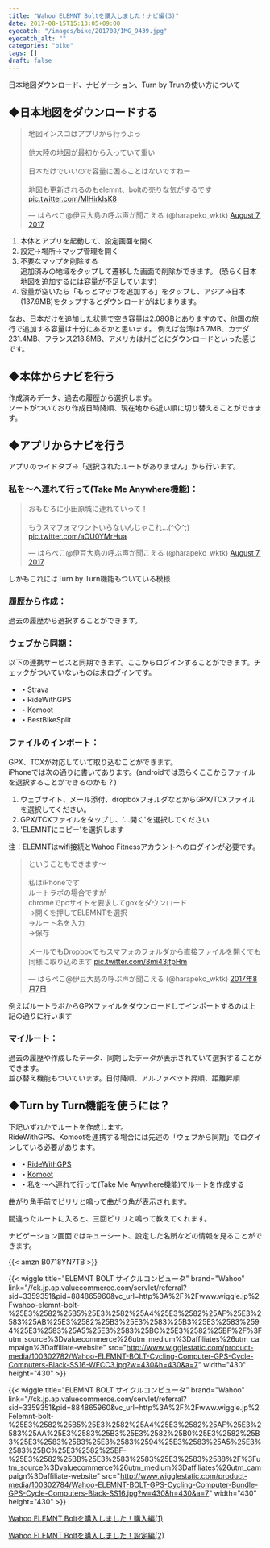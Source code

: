 ```yaml
---
title: "Wahoo ELEMNT Boltを購入しました！ナビ編(3)"
date: 2017-08-15T15:13:05+09:00
eyecatch: "/images/bike/201708/IMG_9439.jpg"
eyecatch_alt: ""
categories: "bike"
tags: []
draft: false
---
```


日本地図ダウンロード、ナビゲーション、Turn by Trunの使い方について

<h2>◆日本地図をダウンロードする</h2>
<blockquote class="twitter-tweet" data-partner="tweetdeck"><p lang="ja" dir="ltr">地図インスコはアプリから行うよっ<br /><br />他大陸の地図が最初から入っていて重い<br /><br />日本だけでいいので容量に困ることはないですねー<br /><br />地図も更新されるのもelemnt、boltの売りな気がするです <a href="https://t.co/MlHirkIsK8">pic.twitter.com/MlHirkIsK8</a></p>&mdash; はらぺこ@伊豆大島の呼ぶ声が聞こえる (@harapeko_wktk) <a href="https://twitter.com/harapeko_wktk/status/894552968040595456">August 7, 2017</a></blockquote>

<ol>
  <li>本体とアプリを起動して、設定画面を開く</li>
  <li>設定→場所→マップ管理を開く</li>
  <li>不要なマップを削除する<br />
追加済みの地域をタップして遷移した画面で削除ができます。
(恐らく日本地図を追加するには容量が不足しています)</li>
  <li>容量が空いたら「もっとマップを追加する」をタップし、アジア→日本(137.9MB)をタップするとダウンロードがはじまります。</li>
</ol>

なお、日本だけを追加した状態で空き容量は2.08GBとありますので、他国の旅行で追加する容量は十分にあるかと思います。
例えば台湾は6.7MB、カナダ231.4MB、フランス218.8MB、アメリカは州ごとにダウンロードといった感じです。

<h2>◆本体からナビを行う</h2>
<p>作成済みデータ、過去の履歴から選択します。<br />
ソートがついており作成日時降順、現在地から近い順に切り替えることができます。</p>

<h2>◆アプリからナビを行う</h2>
<p>アプリのライドタブ→「選択されたルートがありません」から行います。</p>

<h3>私を〜へ連れて行って(Take Me Anywhere機能)：</h3>
<blockquote class="twitter-tweet" data-partner="tweetdeck"><p lang="ja" dir="ltr">おもむろに小田原城に連れていって！<br /><br />もうスマフォマウントいらないんじゃこれ…(^◇^;) <a href="https://t.co/aOU0YMrHua">pic.twitter.com/aOU0YMrHua</a></p>&mdash; はらぺこ@伊豆大島の呼ぶ声が聞こえる (@harapeko_wktk) <a href="https://twitter.com/harapeko_wktk/status/894560653008031744">August 7, 2017</a></blockquote>

<p>しかもこれにはTurn by Turn機能もついている模様</p>

<h3>履歴から作成：</h3>
<p>過去の履歴から選択することができます。</p>

<h3>ウェブから同期：</h3>
<p>以下の連携サービスと同期できます。ここからログインすることができます。チェックがついていないものは未ログインです。</p>

<ul>
  <li>・Strava</li>
  <li>・RideWithGPS</li>
  <li>・Komoot</li>
  <li>・BestBikeSplit</li>
</ul>

<h3>ファイルのインポート：</h3>
<p>GPX、TCXが対応していて取り込むことができます。<br />
iPhoneでは次の通りに書いてあります。(androidでは恐らくここからファイルを選択することができるのかも？)</p>

<ol>
  <li>ウェブサイト、メール添付、dropboxフォルダなどからGPX/TCXファイルを選択してください。</li>
  <li>GPX/TCXファイルをタップし、'…開く'を選択してください</li>
  <li>'ELEMNTにコピー'を選択します</li>
</ol>

注：ELEMNTはwifi接続とWahoo Fitnessアカウントへのログインが必要です。

<blockquote class="twitter-tweet" data-conversation="none" data-lang="ja"><p lang="ja" dir="ltr">ということもできます〜<br /><br />私はiPhoneです<br />ルートラボの場合ですが<br />chromeでpcサイトを要求してgoxをダウンロード<br />→開くを押してELEMNTを選択<br />→ルート名を入力<br />→保存<br /><br />メールでもDropboxでもスマフォのフォルダから直接ファイルを開くでも同様に取り込めます <a href="https://t.co/8mi43jfpHm">pic.twitter.com/8mi43jfpHm</a></p>&mdash; はらぺこ@伊豆大島の呼ぶ声が聞こえる (@harapeko_wktk) <a href="https://twitter.com/harapeko_wktk/status/894573163203354624">2017年8月7日</a></blockquote>
<p>例えばルートラボからGPXファイルをダウンロードしてインポートするのは上記の通りに行います</p>

<h3>マイルート：</h3>
<p>過去の履歴や作成したデータ、同期したデータが表示されていて選択することができます。<br />
並び替え機能もついています。日付降順、アルファベット昇順、距離昇順</p>

<h2>◆Turn by Turn機能を使うには？</h2>
<p>下記いずれかでルートを作成します。<br />RideWithGPS、Komootを連携する場合には先述の「ウェブから同期」でログインしている必要があります。</p>

<ul>
  <li>・<a href="https://ridewithgps.com/" target="_blank" rel="noopener">RideWithGPS</a></li>
  <li>・<a href="https://www.komoot.com/" target="_blank" rel="noopener">Komoot</a></li>
  <li>・私を〜へ連れて行って(Take Me Anywhere機能)でルートを作成する</li>
</ul>

<p>曲がり角手前でピリリと鳴って曲がり角が表示されます。</p>
<p>間違ったルートに入ると、三回ピリリと鳴って教えてくれます。</p>
<p>ナビゲーション画面ではキューシート、設定した名所などの情報を見ることができます。</p>

{{< amzn B0718YN7TB >}}

{{< wiggle title="ELEMNT BOLT サイクルコンピュータ"
  brand="Wahoo"
  link="//ck.jp.ap.valuecommerce.com/servlet/referral?sid=3359351&pid=884865960&vc_url=http%3A%2F%2Fwww.wiggle.jp%2Fwahoo-elemnt-bolt-%25E3%2582%25B5%25E3%2582%25A4%25E3%2582%25AF%25E3%2583%25AB%25E3%2582%25B3%25E3%2583%25B3%25E3%2583%2594%25E3%2583%25A5%25E3%2583%25BC%25E3%2582%25BF%2F%3Futm_source%3Dvaluecommerce%26utm_medium%3Daffiliates%26utm_campaign%3Daffiliate-website"
  src="http://www.wigglestatic.com/product-media/100302782/Wahoo-ELEMNT-BOLT-Cycling-Computer-GPS-Cycle-Computers-Black-SS16-WFCC3.jpg?w=430&h=430&a=7" width="430" height="430" >}}

{{< wiggle title="ELEMNT BOLT サイクルコンピュータ"
  brand="Wahoo"
  link="//ck.jp.ap.valuecommerce.com/servlet/referral?sid=3359351&pid=884865960&vc_url=http%3A%2F%2Fwww.wiggle.jp%2Felemnt-bolt-%25E3%2582%25B5%25E3%2582%25A4%25E3%2582%25AF%25E3%2583%25AA%25E3%2583%25B3%25E3%2582%25B0%25E3%2582%25B3%25E3%2583%25B3%25E3%2583%2594%25E3%2583%25A5%25E3%2583%25BC%25E3%2582%25BF-%25E3%2582%25BB%25E3%2583%2583%25E3%2583%2588%2F%3Futm_source%3Dvaluecommerce%26utm_medium%3Daffiliates%26utm_campaign%3Daffiliate-website"
  src="http://www.wigglestatic.com/product-media/100302784/Wahoo-ELEMNT-BOLT-GPS-Cycling-Computer-Bundle-GPS-Cycle-Computers-Black-SS16.jpg?w=430&h=430&a=7" width="430" height="430" >}}

<p><a href="http://harapeko.wktk.so/自転車/2566" target="_blank" rel="noopener">Wahoo ELEMNT Boltを購入しました！購入編(1)</a></p>
<p><a href="http://harapeko.wktk.so/自転車/2577" target="_blank" rel="noopener">Wahoo ELEMNT Boltを購入しました！設定編(2)</a></p>